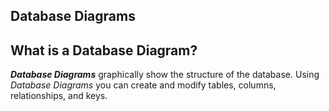 ## Database Diagrams

## What is a Database Diagram?
**_Database Diagrams_** graphically show the structure of the database. Using _Database Diagrams_ you can create and modify tables, columns, relationships, and keys.
